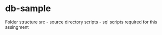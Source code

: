 # db-sample


Folder structure
src - source directory
scripts - sql scripts required for this assingment
